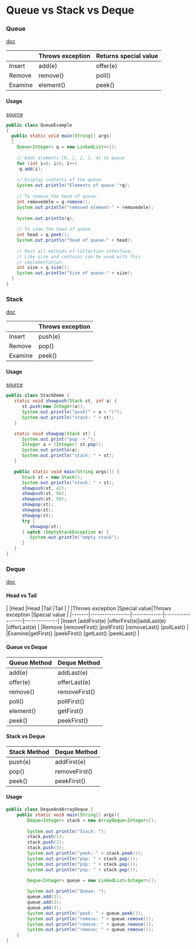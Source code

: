 # Queue vs Stack vs Deque

### Queue

[doc](https://docs.oracle.com/javase/8/docs/api/java/util/Queue.html)

|        |Throws exception  |Returns special value   |
|--------|------------------|------------------------|
|Insert  |add(e)            |offer(e)                |
|Remove  |remove()          |poll()                  |
|Examine |element()         |peek()                  |

#### Usage

[source](https://www.geeksforgeeks.org/queue-interface-java/)

```java
public class QueueExample
{
  public static void main(String[] args)
  {
    Queue<Integer> q = new LinkedList<>();
 
    // Adds elements {0, 1, 2, 3, 4} to queue
    for (int i=0; i<5; i++)
     q.add(i);
 
    // Display contents of the queue.
    System.out.println("Elements of queue-"+q);
 
    // To remove the head of queue.
    int removedele = q.remove();
    System.out.println("removed element-" + removedele);
 
    System.out.println(q);
 
    // To view the head of queue
    int head = q.peek();
    System.out.println("head of queue-" + head);
 
    // Rest all methods of collection interface,
    // Like size and contains can be used with this
    // implementation.
    int size = q.size();
    System.out.println("Size of queue-" + size);
  }
}

```

### Stack

[doc](https://docs.oracle.com/javase/8/docs/api/java/util/Stack.html)

|        |Throws exception  |
|--------|------------------|
|Insert  |push(e)           |
|Remove  |pop()             |
|Examine |peek()            |

#### Usage

[source](https://www.tutorialspoint.com/java/java_stack_class.htm)

```java
public class StackDemo {
   static void showpush(Stack st, int a) {
      st.push(new Integer(a));
      System.out.println("push(" + a + ")");
      System.out.println("stack: " + st);
   }

   static void showpop(Stack st) {
      System.out.print("pop -> ");
      Integer a = (Integer) st.pop();
      System.out.println(a);
      System.out.println("stack: " + st);
   }

   public static void main(String args[]) {
      Stack st = new Stack();
      System.out.println("stack: " + st);
      showpush(st, 42);
      showpush(st, 66);
      showpush(st, 99);
      showpop(st);
      showpop(st);
      showpop(st);
      try {
         showpop(st);
      } catch (EmptyStackException e) {
         System.out.println("empty stack");
      }
   }
}
```

### Deque

[doc](https://docs.oracle.com/javase/8/docs/api/java/util/Deque.html)

#### Head vs Tail

|       |Head             |Head         |Tail              |Tail          |
|       |Throws exception |Special value|Throws exception  |Special value |
|-------|-----------------|-------------|------------------|--------------|
|Insert |addFirst(e)      |offerFirst(e)|addLast(e)        |offerLast(e)  |
|Remove |removeFirst()    |pollFirst()  |removeLast()      |pollLast()    |
|Examine|getFirst()       |peekFirst()  |getLast()         |peekLast()    |


#### Queue vs Deque

|Queue Method |Deque Method |
|-------------|-------------|
|add(e)       |addLast(e)   |
|offer(e)     |offerLast(e) |
|remove()     |removeFirst()|
|poll()       |pollFirst()  |
|element()    |getFirst()   |
|peek()       |peekFirst()  |

#### Stack vs Deque

|Stack Method  |Deque Method  |
|--------------|--------------|
|push(e)       |addFirst(e)   |
|pop()         |removeFirst() |
|peek()        |peekFirst()   |

#### Usage

```java
public class DequeAndArrayDeque {
    public static void main(String[] args){
        Deque<Integer> stack = new ArrayDeque<Integer>();
        
        System.out.println("Stack: ");
        stack.push(1);
        stack.push(2);
        stack.push(3);
        System.out.println("peek: " + stack.peek());
        System.out.println("pop: " + stack.pop());
        System.out.println("pop: " + stack.pop());
        System.out.println("pop: " + stack.pop());
        
        Deque<Integer> queue = new LinkedList<Integer>();

        System.out.println("Queue: ");
        queue.add(1);
        queue.add(2);
        queue.add(3);
        System.out.println("peek: " + queue.peek());
        System.out.println("remove: " + queue.remove());
        System.out.println("remove: " + queue.remove());
        System.out.println("remove: " + queue.remove());
    }
}
```
